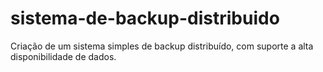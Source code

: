 # sistema-de-backup-distribuido
 Criação de um sistema simples de backup distribuído, com suporte a alta disponibilidade de dados.
